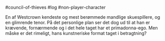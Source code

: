 #council-of-thieves #log #non-player-character

En af Westcrown kendeste og mest berømmede mandlige skuespillere, og en glimrende tenor.
På det personlige plan ser det dog ud til at han er krævende, fornærmende og i det hele taget har et primadonna-ego. Men måske er det rimeligt, hans kunstneriske format taget i betragtning?
